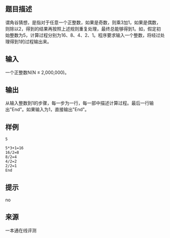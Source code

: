 ## 题目描述

谓角谷猜想，是指对于任意一个正整数，如果是奇数，则乘3加1，如果是偶数，则除以2，得到的结果再按照上述规则重复处理，最终总能够得到1。如，假定初始整数为5，计算过程分别为16、8、4、2、1。程序要求输入一个整数，将经过处理得到1的过程输出来。

## 输入

一个正整数N(N ≤ 2,000,000)。

## 输出

从输入整数到1的步骤，每一步为一行，每一部中描述计算过程。最后一行输出"End"。如果输入为1，直接输出"End"。

## 样例

```input1
5
```

```output1
5*3+1=16
16/2=8
8/2=4
4/2=2
2/2=1
End

```

## 提示

no


 ## 来源

 一本通在线评测 